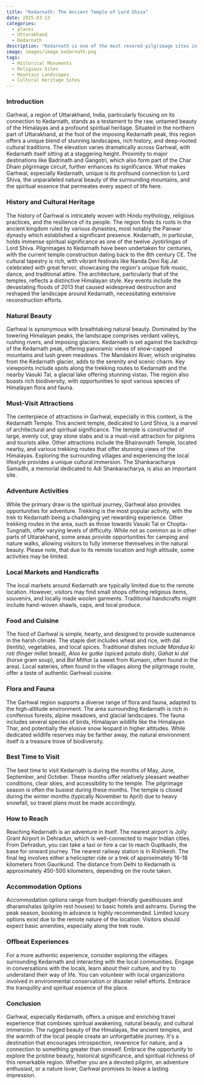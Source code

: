 ```yaml
---
title: "Kedarnath: The Ancient Temple of Lord Shiva"
date: 2025-03-13
categories:
  - places
  - Uttarakhand
  - Kedarnath
description: "Kedarnath is one of the most revered pilgrimage sites in India, nestled in the Rudraprayag district. It houses an ancient temple dedicated to Lord Shiva, part of the Char Dham yatra, and is situated at an elevation of 3,584 meters above sea level."
image: images/image_kedarnath.png
tags: 
  - Historical Monuments
  - Religious Sites
  - Mountain Landscapes
  - Cultural Heritage Sites
---
```



### **Introduction**

Garhwal, a region of Uttarakhand, India, particularly focusing on its connection to Kedarnath, stands as a testament to the raw, untamed beauty of the Himalayas and a profound spiritual heritage. Situated in the northern part of Uttarakhand, at the foot of the imposing Kedarnath peak, this region offers a unique blend of stunning landscapes, rich history, and deep-rooted cultural traditions. The elevation varies dramatically across Garhwal, with Kedarnath itself sitting at a staggering height. Proximity to major destinations like Badrinath and Gangotri, which also form part of the Char Dham pilgrimage circuit, further enhances its significance. What makes Garhwal, especially Kedarnath, unique is its profound connection to Lord Shiva, the unparalleled natural beauty of the surrounding mountains, and the spiritual essence that permeates every aspect of life here.

### **History and Cultural Heritage**

The history of Garhwal is intricately woven with Hindu mythology, religious practices, and the resilience of its people. The region finds its roots in the ancient kingdom ruled by various dynasties, most notably the Panwar dynasty which established a significant presence. Kedarnath, in particular, holds immense spiritual significance as one of the twelve Jyotirlingas of Lord Shiva. Pilgrimages to Kedarnath have been undertaken for centuries, with the current temple construction dating back to the 8th century CE. The cultural tapestry is rich, with vibrant festivals like Nanda Devi Raj Jat celebrated with great fervor, showcasing the region's unique folk music, dance, and traditional attire. The architecture, particularly that of the temples, reflects a distinctive Himalayan style. Key events include the devastating floods of 2013 that caused widespread destruction and reshaped the landscape around Kedarnath, necessitating extensive reconstruction efforts.



### **Natural Beauty**

Garhwal is synonymous with breathtaking natural beauty. Dominated by the towering Himalayan peaks, the landscape comprises verdant valleys, rushing rivers, and imposing glaciers. Kedarnath is set against the backdrop of the Kedarnath peak, offering panoramic views of snow-capped mountains and lush green meadows. The Mandakini River, which originates from the Kedarnath glacier, adds to the serenity and scenic charm. Key viewpoints include spots along the trekking routes to Kedarnath and the nearby Vasuki Tal, a glacial lake offering stunning vistas. The region also boasts rich biodiversity, with opportunities to spot various species of Himalayan flora and fauna.



### **Must-Visit Attractions**

The centerpiece of attractions in Garhwal, especially in this context, is the Kedarnath Temple. This ancient temple, dedicated to Lord Shiva, is a marvel of architectural and spiritual significance. The temple is constructed of large, evenly cut, gray stone slabs and is a must-visit attraction for pilgrims and tourists alike. Other attractions include the Bhairavnath Temple, located nearby, and various trekking routes that offer stunning views of the Himalayas. Exploring the surrounding villages and experiencing the local lifestyle provides a unique cultural immersion. The Shankaracharya Samadhi, a memorial dedicated to Adi Shankaracharya, is also an important site.



### **Adventure Activities**

While the primary draw is the spiritual journey, Garhwal also provides opportunities for adventure. Trekking is the most popular activity, with the trek to Kedarnath being a challenging yet rewarding experience. Other trekking routes in the area, such as those towards Vasuki Tal or Chopta-Tungnath, offer varying levels of difficulty. While not as common as in other parts of Uttarakhand, some areas provide opportunities for camping and nature walks, allowing visitors to fully immerse themselves in the natural beauty. Please note, that due to its remote location and high altitude, some activities may be limited.



### **Local Markets and Handicrafts**

The local markets around Kedarnath are typically limited due to the remote location. However, visitors may find small shops offering religious items, souvenirs, and locally made woolen garments. Traditional handicrafts might include hand-woven shawls, caps, and local produce.



### **Food and Cuisine**

The food of Garhwal is simple, hearty, and designed to provide sustenance in the harsh climate. The staple diet includes wheat and rice, with dal (lentils), vegetables, and local spices. Traditional dishes include *Mandua ki roti* (finger millet bread), *Aloo ke gutke* (spiced potato dish), *Gahat ki dal* (horse gram soup), and *Bal Mithai* (a sweet from Kumaon, often found in the area). Local eateries, often found in the villages along the pilgrimage route, offer a taste of authentic Garhwali cuisine.



### **Flora and Fauna**

The Garhwal region supports a diverse range of flora and fauna, adapted to the high-altitude environment. The area surrounding Kedarnath is rich in coniferous forests, alpine meadows, and glacial landscapes. The fauna includes several species of birds, Himalayan wildlife like the Himalayan Thar, and potentially the elusive snow leopard in higher altitudes. While dedicated wildlife reserves may be farther away, the natural environment itself is a treasure trove of biodiversity.



### **Best Time to Visit**

The best time to visit Kedarnath is during the months of May, June, September, and October. These months offer relatively pleasant weather conditions, clear skies, and accessibility to the temple. The pilgrimage season is often the busiest during these months. The temple is closed during the winter months (typically November to April) due to heavy snowfall, so travel plans must be made accordingly.

### **How to Reach**

Reaching Kedarnath is an adventure in itself. The nearest airport is Jolly Grant Airport in Dehradun, which is well-connected to major Indian cities. From Dehradun, you can take a taxi or hire a car to reach Guptkashi, the base for onward journey. The nearest railway station is in Rishikesh. The final leg involves either a helicopter ride or a trek of approximately 16-18 kilometers from Gaurikund. The distance from Delhi to Kedarnath is approximately 450-500 kilometers, depending on the route taken.

### **Accommodation Options**

Accommodation options range from budget-friendly guesthouses and dharamshalas (pilgrim rest houses) to basic hotels and ashrams. During the peak season, booking in advance is highly recommended. Limited luxury options exist due to the remote nature of the location. Visitors should expect basic amenities, especially along the trek route.



### **Offbeat Experiences**

For a more authentic experience, consider exploring the villages surrounding Kedarnath and interacting with the local communities. Engage in conversations with the locals, learn about their culture, and try to understand their way of life. You can volunteer with local organizations involved in environmental conservation or disaster relief efforts. Embrace the tranquility and spiritual essence of the place.

### **Conclusion**

Garhwal, especially Kedarnath, offers a unique and enriching travel experience that combines spiritual awakening, natural beauty, and cultural immersion. The rugged beauty of the Himalayas, the ancient temples, and the warmth of the local people create an unforgettable journey. It's a destination that encourages introspection, reverence for nature, and a connection to something greater than oneself. Embrace the opportunity to explore the pristine beauty, historical significance, and spiritual richness of this remarkable region. Whether you are a devoted pilgrim, an adventure enthusiast, or a nature lover, Garhwal promises to leave a lasting impression.


